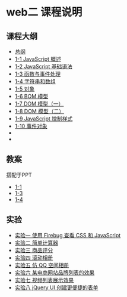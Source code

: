 # web二 课程说明

## 课程大纲

- [总纲](http://naotu.baidu.com/file/8f04ef2bfc15e79d851c5f706e9b0c97)
- [1-1 JavaScript 概述](http://naotu.baidu.com/file/540e5fec9acd1056b6ce34756c17472b)
- [1-2 JavaScript 基础语法](http://naotu.baidu.com/file/5ac4c53b511b60f7994aa4b4962642f7)
- [1-3 函数与事件处理](http://naotu.baidu.com/file/f0b48a556eb898aa4f03d07fb93d92d3)
- [1-4 字符串和数组](http://naotu.baidu.com/file/d409b972ac8580540ff250ec856043c9)
- [1-5 对象](http://naotu.baidu.com/file/b6ba3f06b1435c59c8a3d843f16cc5f2)
- [1-6 BOM 模型]()
- [1-7 DOM 模型（一）]()
- [1-8 DOM 模型（二）]()
- [1-9 JavaScript 控制样式]()
- [1-10 事件对象]()
- []()
- []()



## 教案

搭配于PPT

- [1-1](papers/1-1.md)
- [1-3](papers/1-3.md)
- [1-4](papers/1-4.md)

## 实验

- [实验一 使用 Firebug 查看 CSS 和 JavaScript](practice/pra1.md)
- [实验二 简单计算器](practice/pra2/pra2.md)
- [实验三 商品评分](practice/pra3/pra3.md)
- [实验四 滚动相册](practice/pra4.md)
- [实验五 仿 QQ 空间相册](practice/pra5.md)
- [实验六 某电商网站品牌列表的效果](practice/pra6.md)
- [实验七 视频列表展示效果](practice/pra7.md)
- [实验八 jQuery UI 创建更便捷的表单](practice/pra8.md)
